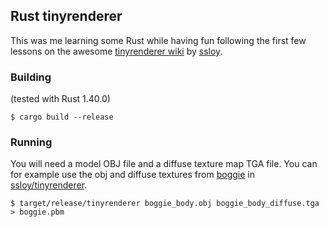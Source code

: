 ## Rust tinyrenderer

This was me learning some Rust while having fun following the first few lessons
on the awesome [tinyrenderer wiki] by [ssloy].

### Building

(tested with Rust 1.40.0)

```shell
$ cargo build --release
```

### Running

You will need a model OBJ file and a diffuse texture map TGA file. You can for
example use the obj and diffuse textures from [boggie] in [ssloy/tinyrenderer].

```shell
$ target/release/tinyrenderer boggie_body.obj boggie_body_diffuse.tga > boggie.pbm
```

[tinyrenderer wiki]: https://github.com/ssloy/tinyrenderer/wiki
[ssloy]: https://github.com/ssloy
[boggie]: https://github.com/ssloy/tinyrenderer/tree/master/obj/boggie
[ssloy/tinyrenderer]: https://github.com/ssloy/tinyrenderer
